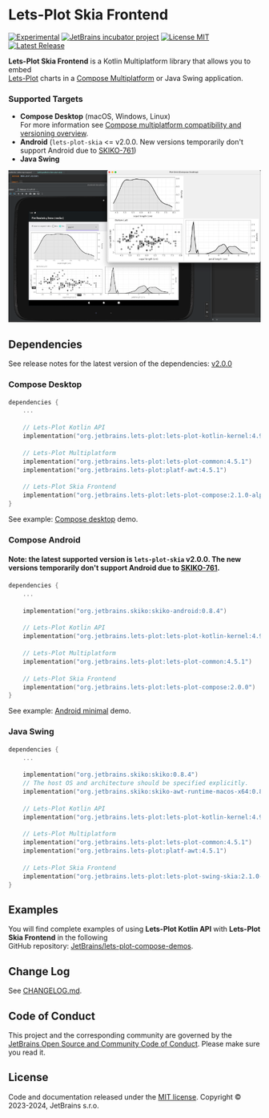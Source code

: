 # Lets-Plot Skia Frontend

[![Experimental](https://kotl.in/badges/experimental.svg)](https://kotlinlang.org/docs/components-stability.html)
[![JetBrains incubator project](https://jb.gg/badges/incubator.svg)](https://confluence.jetbrains.com/display/ALL/JetBrains+on+GitHub)
[![License MIT](https://img.shields.io/badge/License-MIT-yellow.svg)](https://raw.githubusercontent.com/JetBrains/lets-plot-skia/master/LICENSE)
[![Latest Release](https://img.shields.io/github/v/release/JetBrains/lets-plot-skia)](https://github.com/JetBrains/lets-plot-skia/releases/latest)

**Lets-Plot Skia Frontend** is a Kotlin Multiplatform library that allows you to embed \
[Lets-Plot](https://github.com/JetBrains/lets-plot) charts in a [Compose Multiplatform](https://github.com/JetBrains/compose-multiplatform) or Java Swing application.

### Supported Targets
- **Compose Desktop** (macOS, Windows, Linux)\
  For more information see [Compose multiplatform compatibility and versioning overview](https://www.jetbrains.com/help/kotlin-multiplatform-dev/compose-compatibility-and-versioning.html). 
- **Android** (`lets-plot-skia` <= v2.0.0. New versions temporarily don't support Android due to [SKIKO-761](https://youtrack.jetbrains.com/issue/SKIKO-761))  
- **Java Swing**

![Splash](img-2.png)

## Dependencies

See release notes for the latest version of the dependencies: [v2.0.0](https://github.com/JetBrains/lets-plot-skia/releases/tag/v2.0.0)

### Compose Desktop

```kotlin
dependencies {
    ...

    // Lets-Plot Kotlin API 
    implementation("org.jetbrains.lets-plot:lets-plot-kotlin-kernel:4.9.2")

    // Lets-Plot Multiplatform 
    implementation("org.jetbrains.lets-plot:lets-plot-common:4.5.1")
    implementation("org.jetbrains.lets-plot:platf-awt:4.5.1")

    // Lets-Plot Skia Frontend
    implementation("org.jetbrains.lets-plot:lets-plot-compose:2.1.0-alpha1")
}
```
See example: [Compose desktop](https://github.com/JetBrains/lets-plot-compose-demos/blob/main/compose-desktop/build.gradle.kts) demo.

### Compose Android

#### Note: the latest supported version is `lets-plot-skia` v2.0.0. The new versions temporarily don't support Android due to [SKIKO-761](https://youtrack.jetbrains.com/issue/SKIKO-761).

```kotlin
dependencies {
    ...

    implementation("org.jetbrains.skiko:skiko-android:0.8.4")

    // Lets-Plot Kotlin API 
    implementation("org.jetbrains.lets-plot:lets-plot-kotlin-kernel:4.9.2")

    // Lets-Plot Multiplatform 
    implementation("org.jetbrains.lets-plot:lets-plot-common:4.5.1")

    // Lets-Plot Skia Frontend
    implementation("org.jetbrains.lets-plot:lets-plot-compose:2.0.0")
}
```

See example: [Android minimal](https://github.com/JetBrains/lets-plot-compose-demos/blob/main/compose-android-min/build.gradle.kts) demo.

### Java Swing

```kotlin
dependencies {
    ...

    implementation("org.jetbrains.skiko:skiko:0.8.4")
    // The host OS and architecture should be specified explicitly.
    implementation("org.jetbrains.skiko:skiko-awt-runtime-macos-x64:0.8.4")

    // Lets-Plot Kotlin API 
    implementation("org.jetbrains.lets-plot:lets-plot-kotlin-kernel:4.9.2")

    // Lets-Plot Multiplatform 
    implementation("org.jetbrains.lets-plot:lets-plot-common:4.5.1")
    implementation("org.jetbrains.lets-plot:platf-awt:4.5.1")

    // Lets-Plot Skia Frontend
    implementation("org.jetbrains.lets-plot:lets-plot-swing-skia:2.1.0-alpha1")
}
```

## Examples

You will find complete examples of using **Lets-Plot Kotlin API** with **Lets-Plot Skia Frontend** in the following\
GitHub repository: [JetBrains/lets-plot-compose-demos](https://github.com/JetBrains/lets-plot-compose-demos).

## Change Log

See [CHANGELOG.md](https://github.com/JetBrains/lets-plot-skia/blob/master/CHANGELOG.md).

## Code of Conduct

This project and the corresponding community are governed by the
[JetBrains Open Source and Community Code of Conduct](https://confluence.jetbrains.com/display/ALL/JetBrains+Open+Source+and+Community+Code+of+Conduct).
Please make sure you read it.

## License

Code and documentation released under
the [MIT license](https://github.com/JetBrains/lets-plot-skia/blob/master/LICENSE).
Copyright © 2023-2024, JetBrains s.r.o.
